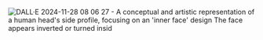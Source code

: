 ![DALL·E 2024-11-28 08 06 27 - A conceptual and artistic representation of a human head's side profile, focusing on an 'inner face' design  The face appears inverted or turned insid](https://github.com/user-attachments/assets/5b7d7af8-564c-4fbf-afdc-dc60269729c4)

